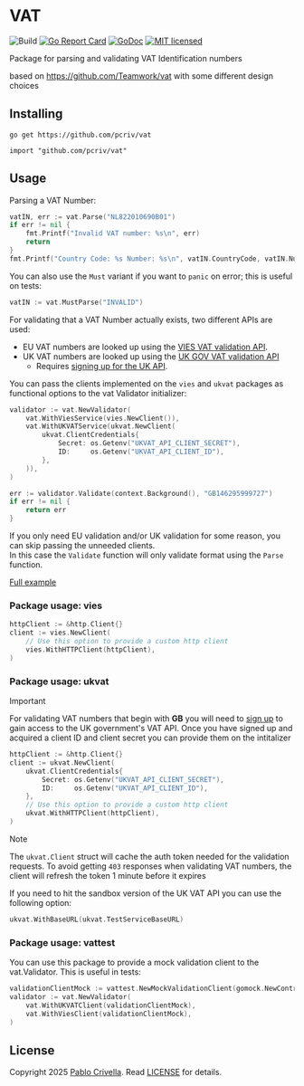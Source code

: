 # VAT

![Build](https://github.com/pcriv/vat/actions/workflows/ci.yml/badge.svg)
[![Go Report Card](https://goreportcard.com/badge/github.com/pcriv/vat)](https://goreportcard.com/report/github.com/pcriv/vat)
[![GoDoc](https://godoc.org/github.com/pcriv/vat?status.svg)](https://godoc.org/github.com/pcriv/vat)
[![MIT licensed](https://img.shields.io/badge/license-MIT-blue.svg)](https://raw.githubusercontent.com/pcriv/vat/master/LICENSE)

Package for parsing and validating VAT Identification numbers

based on https://github.com/Teamwork/vat with some different design choices

## Installing

```shell
go get https://github.com/pcriv/vat
```

```shell
import "github.com/pcriv/vat"
```

## Usage

Parsing a VAT Number:

```go
vatIN, err := vat.Parse("NL822010690B01")
if err != nil {
    fmt.Printf("Invalid VAT number: %s\n", err)
    return
}
fmt.Printf("Country Code: %s Number: %s\n", vatIN.CountryCode, vatIN.Number)
```

You can also use the `Must` variant if you want to `panic` on error; this is useful on tests:

```go
vatIN := vat.MustParse("INVALID")
```

For validating that a VAT Number actually exists, two different APIs are used:

* EU VAT numbers are looked up using the [VIES VAT validation API](http://ec.europa.eu/taxation_customs/vies/).
* UK VAT numbers are looked up
using the [UK GOV VAT validation API](https://developer.service.hmrc.gov.uk/api-documentation/docs/api/service/vat-registered-companies-api/2.0)
    * Requires [signing up for the UK API](https://developer.service.hmrc.gov.uk/api-documentation/docs/using-the-hub).

You can pass the clients implemented on the `vies` and `ukvat` packages as functional options to the vat Validator initializer:

```go
validator := vat.NewValidator(
    vat.WithViesService(vies.NewClient()),
    vat.WithUKVATService(ukvat.NewClient(
        ukvat.ClientCredentials{
            Secret: os.Getenv("UKVAT_API_CLIENT_SECRET"),
            ID:     os.Getenv("UKVAT_API_CLIENT_ID"),
        },
    )),
)

err := validator.Validate(context.Background(), "GB146295999727")
if err != nil {
    return err
}
```

If you only need EU validation and/or UK validation for some reason, you can skip passing the unneeded clients.<br>
In this case the `Validate` function will only validate format using the `Parse` function.

[Full example](/example/main.go)

### Package usage: vies

```go
httpClient := &http.Client{}
client := vies.NewClient(
    // Use this option to provide a custom http client
    vies.WithHTTPClient(httpClient),
)
```

### Package usage: ukvat

> [!IMPORTANT]  
> For validating VAT numbers that begin with **GB** you will need to [sign up](https://developer.service.hmrc.gov.uk/api-documentation/docs/using-the-hub) to gain access to the UK government's VAT API.
> Once you have signed up and acquired a client ID and client secret you can provide them on the intitalizer

```go
httpClient := &http.Client{}
client := ukvat.NewClient(
    ukvat.ClientCredentials{
        Secret: os.Getenv("UKVAT_API_CLIENT_SECRET"),
        ID:     os.Getenv("UKVAT_API_CLIENT_ID"),
    },
    // Use this option to provide a custom http client
    ukvat.WithHTTPClient(httpClient),
)
```

> [!NOTE]  
> The `ukvat.Client` struct will cache the auth token needed for the validation requests.
> To avoid getting `403` responses when validating VAT numbers, the client will refresh the token 1 minute before it expires

If you need to hit the sandbox version of the UK VAT API you can use the following option:

```go
ukvat.WithBaseURL(ukvat.TestServiceBaseURL)
```

### Package usage: vattest

You can use this package to provide a mock validation client to the vat.Validator.
This is useful in tests:

```go
validationClientMock := vattest.NewMockValidationClient(gomock.NewController(t))
validator := vat.NewValidator(
    vat.WithUKVATClient(validationClientMock),
    vat.WithViesClient(validationClientMock),
)
```

## License

Copyright 2025 [Pablo Crivella](https://pcriv.com).
Read [LICENSE](LICENSE) for details.